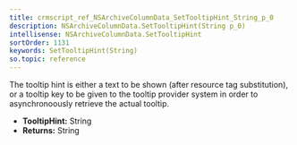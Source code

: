 ```yaml
---
title: crmscript_ref_NSArchiveColumnData_SetTooltipHint_String_p_0
description: NSArchiveColumnData.SetTooltipHint(String p_0)
intellisense: NSArchiveColumnData.SetTooltipHint
sortOrder: 1131
keywords: SetTooltipHint(String)
so.topic: reference
---
```



The tooltip hint is either a text to be shown (after resource tag substitution), or a tooltip key to be given to the tooltip provider system in order to asynchronoously retrieve the actual tooltip.



* **TooltipHint:** String
* **Returns:** String


